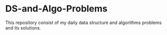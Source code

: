 # DS-and-Algo-Problems
This repository consist of my daily data structure and algorithms problems and its solutions.
